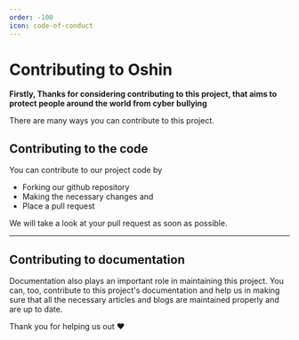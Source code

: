 ```yaml
---
order: -100
icon: code-of-conduct
---
```


# Contributing to Oshin

**Firstly, Thanks for considering contributing to this project, that aims to protect people around the world from cyber bullying**

There are many ways you can contribute to this project.

## Contributing to the code

You can contribute to our project code by

- Forking our github repository
- Making the necessary changes and
- Place a pull request

We will take a look at your pull request as soon as possible.

---

## Contributing to documentation

Documentation also plays an important role in maintaining this project. You can, too, contribute to this project's documentation and help us in making sure that all the necessary articles and blogs are maintained properly and are up to date.



Thank you for helping us out :heart:
